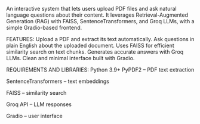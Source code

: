 An interactive system that lets users upload PDF files and ask natural language questions about their content.
It leverages Retrieval-Augmented Generation (RAG) with FAISS, SentenceTransformers, and Groq LLMs, with a simple Gradio-based frontend.

FEATURES:
Upload a PDF and extract its text automatically.
Ask questions in plain English about the uploaded document.
Uses FAISS for efficient similarity search on text chunks.
Generates accurate answers with Groq LLMs.
Clean and minimal interface built with Gradio.

REQUIREMENTS AND LIBRARIES:
Python 3.9+
PyPDF2
 – PDF text extraction
 
SentenceTransformers
 – text embeddings
 
FAISS
 – similarity search
 
Groq API
 – LLM responses
 
Gradio
 – user interface
